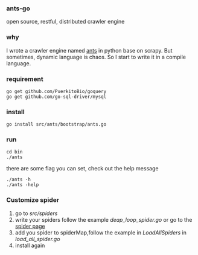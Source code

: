 ### ants-go 
open source, restful, distributed crawler engine  
### why
I wrote a crawler engine named [ants](https://github.com/wcong/ants) in python base on scrapy. But sometimes, dynamic language is chaos.
So I start to write it in a compile language.  
### requirement
``` shell
go get github.com/PuerkitoBio/goquery
go get github.com/go-sql-driver/mysql
```
### install

``` shell
go install src/ants/bootstrap/ants.go
```

### run

``` shell
cd bin
./ants
```
there are some flag you can set, check out the help message
``` shell
./ants -h
./ants -help
```

### Customize spider
1.	go to *src/spiders*
2.	write your spiders follow the example *deap_loop_spider.go* or go to the [spider page](./SPIDER.md)
3.	add you spider to spiderMap,follow the example in *LoadAllSpiders* in *load_all_spider.go*
4.	install again

